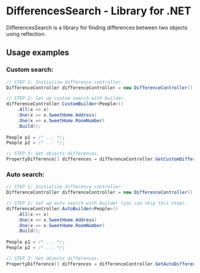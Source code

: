 # DifferencesSearch - Library for .NET 
DifferencesSearch is a library for finding differences between two objects using reflection.

## Usage examples

### Custom search:
```c#
// STEP 1: Initialize difference controller.
DifferenceController differenceController = new DifferenceController();

// STEP 2: Set up custom search with builder.
differenceController.CustomBuilder<People>()
    .All(x => x)
    .One(x => x.SweetHome.Address)
    .One(x => x.SweetHome.RoomNumber)
    .Build();
    
People p1 = /* ... */;
People p2 = /* ... */;

// STEP 3: Get objects differences.
PropertyDifference[] differences = differenceController.GetCustomDifferences(p1, p2);
```

### Auto search:
```c#
// STEP 1: Initialize difference controller.
DifferenceController differenceController = new DifferenceController();

// STEP 2: Set up auto search with builder (you can skip this step).
differenceController.AutoBuilder<People>()
    .All(x => x)
    .One(x => x.SweetHome.Address)
    .One(x => x.SweetHome.RoomNumber)
    .Build();
    
People p1 = /* ... */;
People p2 = /* ... */;

// STEP 3: Get objects differences.
PropertyDifference[] differences = differenceController.GetAutoDifferences(p1, p2);
```
